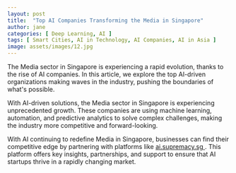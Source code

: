 ```yaml
---
layout: post
title:  "Top AI Companies Transforming the Media in Singapore"
author: jane
categories: [ Deep Learning, AI ]
tags: [ Smart Cities, AI in Technology, AI Companies, AI in Asia ]
image: assets/images/12.jpg
---
```


The Media sector in Singapore is experiencing a rapid evolution, thanks to the rise of AI companies. In this article, we explore the top AI-driven organizations making waves in the industry, pushing the boundaries of what's possible.

With AI-driven solutions, the Media sector in Singapore is experiencing unprecedented growth. These companies are using machine learning, automation, and predictive analytics to solve complex challenges, making the industry more competitive and forward-looking.

With AI continuing to redefine Media in Singapore, businesses can find their competitive edge by partnering with platforms like <a href="https://ai.supremacy.sg" target="_blank"> ai.supremacy.sg </a>. This platform offers key insights, partnerships, and support to ensure that AI startups thrive in a rapidly changing market.
